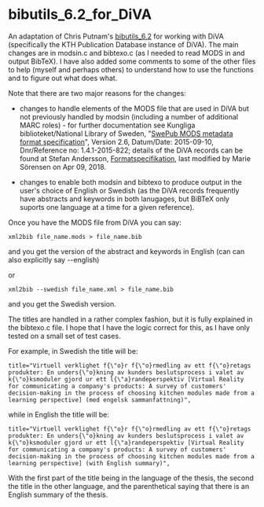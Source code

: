 # bibutils_6.2_for_DiVA
An adaptation of Chris Putnam's [bibutils_6.2](https://sourceforge.net/projects/bibutils/)
for working with DiVA (specifically the KTH
Publication Database instance of DiVA). The main changes are in modsin.c and
bibtexo.c (as I needed to read MODS in and output BibTeX). I have also added
some comments to some of the other files to help (myself and perhaps others)
to understand how to use the functions and to figure out what does what.

Note that there are two major reasons for the changes:
* changes to handle elements of the MODS file that are used in DiVA but not
previously handled by modsin (including a number of additional MARC roles) -
for further documentation see Kungliga biblioteket/National Library of Sweden, "[SwePub MODS metadata format specification](http://www.kb.se/dokument/SwePub/v.-2.6-SwePub_MODS_Final_version_2015_09_10.pdf)",
Version 2.6, Datum/Date: 2015-09-10, Dnr/Reference no: 1.4.1-2015-822; details
of the DiVA records can be found at Stefan Andersson,
[Formatspecifikation](https://wiki.epc.ub.uu.se/display/divainfo/Formatspecifikation),
last modified by Marie Sörensen on Apr 09, 2018.


* changes to enable both modsin and bibtexo to produce output in the user's
choice of English or Swedish (as the DiVA records frequently have abstracts
and keywords in both lanugages, but BiBTeX only suports one language at a time
for a given reference).

Once you have the MODS file from DiVA you can say:
```
xml2bib file_name.mods > file_name.bib
```
and you get the version of the abstract and keywords in English (can can also explicitly say --english)

or
```
xml2bib --swedish file_name.xml > file_name.bib
```
and you get the Swedish version.

The titles are handled in a rather complex fashion, but it is fully explained
in the bibtexo.c file. I hope that I have the logic correct for this, as I
have only tested on a small set of test cases.

For example, in Swedish the title will be:
```
title="Virtuell verklighet f{\"o}r f{\"o}rmedling av ett f{\"o}retags produkter: En unders{\"o}kning av kunders beslutsprocess i valet av k{\"o}ksmoduler gjord ur ett l{\"a}randeperspektiv [Virtual Reality for communicating a company's products: A survey of customers' decision-making in the process of choosing kitchen modules made from a learning perspective] (med engelsk sammanfattning)",
```
while in English the title will be:
```
title="Virtuell verklighet f{\"o}r f{\"o}rmedling av ett f{\"o}retags produkter: En unders{\"o}kning av kunders beslutsprocess i valet av k{\"o}ksmoduler gjord ur ett l{\"a}randeperspektiv [Virtual Reality for communicating a company's products: A survey of customers' decision-making in the process of choosing kitchen modules made from a learning perspective] (with English summary)",
```

With the first part of the title being in the language of the thesis, the
second the title in the other language, and the parenthetical saying that
there is an English summary of the thesis.
